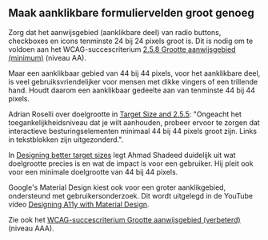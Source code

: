 ## Maak aanklikbare formuliervelden groot genoeg

Zorg dat het aanwijsgebied (aanklikbare deel) van radio buttons, checkboxes en icons tenminste 24 bij 24 pixels groot is. Dit is nodig om te voldoen aan het WCAG-succescriterium [2.5.8 Grootte aanwijsgebied (minimum)](/wcag/2.5.8) (niveau AA).

Maar een aanklikbaar gebied van 44 bij 44 pixels, voor het aanklikbare deel, is veel gebruiksvriendelijker voor mensen met dikke vingers of een trillende hand. Houdt daarom een aanklikbaar gedeelte aan van tenminste 44 bij 44 pixels.

Adrian Roselli over doelgrootte in [<span lang="en">Target Size and 2.5.5</span>](https://adrianroselli.com/2019/06/target-size-and-2-5-5.html): "Ongeacht het toegankelijkheidsniveau dat je wilt aanhouden, probeer ervoor te zorgen dat interactieve besturingselementen minimaal 44 bij 44 pixels groot zijn. Links in tekstblokken zijn uitgezonderd.".

In [<span lang="en">Designing better target sizes</span>](https://ishadeed.com/article/target-size) legt Ahmad Shadeed duidelijk uit wat doelgrootte precies is en wat de impact is voor een gebruiker. Hij pleit ook voor een minimale doelgrootte van 44 bij 44 pixels.

Google's Material Design kiest ook voor een groter aanklikgebied, ondersteund met gebruikersonderzoek. Dit wordt uitgelegd in de YouTube video [<span lang="en">Designing A11y with Material Design</span>](https://www.youtube.com/watch?v=nTNwZXVRGdY&t=163s).

Zie ook het [WCAG-succescriterium Grootte aanwijsgebied (verbeterd)](https://www.w3.org/WAI/WCAG22/Understanding/target-size-enhanced.html) (niveau AAA).

